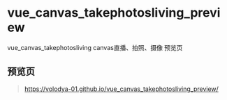 # vue_canvas_takephotosliving_preview
vue_canvas_takephotosliving canvas直播、拍照、摄像  预览页

## 预览页

>  https://volodya-01.github.io/vue_canvas_takephotosliving_preview/
